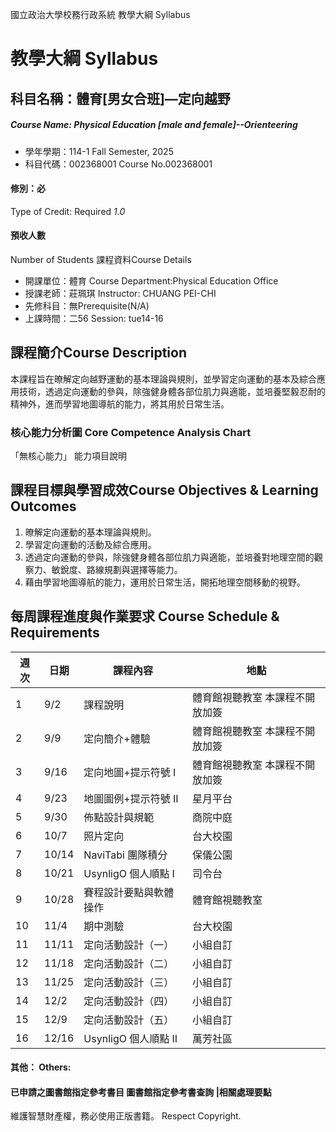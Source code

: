 國立政治大學校務行政系統 教學大綱 Syllabus
# 教學大綱 Syllabus
##  科目名稱：體育[男女合班]—定向越野
#####  Course Name: Physical Education [male and female]--Orienteering
  * 學年學期：114-1 Fall Semester, 2025 
  * 科目代碼：002368001 Course No.002368001
#### 修別：必
Type of Credit: Required 
_1.0_
#### 預收人數
Number of Students
課程資料Course Details
  * 開課單位：體育 Course Department:Physical Education Office 
  * 授課老師：莊珮琪 Instructor: CHUANG PEI-CHI 
  * 先修科目：無Prerequisite(N/A)
  * 上課時間：二56 Session: tue14-16
##  課程簡介Course Description
本課程旨在暸解定向越野運動的基本理論與規則，並學習定向運動的基本及綜合應用技術，透過定向運動的參與，除強健身體各部位肌力與適能，並培養堅毅忍耐的精神外，進而學習地圖導航的能力，將其用於日常生活。
###  核心能力分析圖 Core Competence Analysis Chart
「無核心能力」 
能力項目說明
##  課程目標與學習成效Course Objectives & Learning Outcomes 
1. 暸解定向運動的基本理論與規則。
2. 學習定向運動的活動及綜合應用。
3. 透過定向運動的參與，除強健身體各部位肌力與適能，並培養對地理空間的觀察力、敏銳度、路線規劃與選擇等能力。
4. 藉由學習地圖導航的能力，運用於日常生活，開拓地理空間移動的視野。
##  每周課程進度與作業要求 Course Schedule & Requirements
週次 |  日期 |  課程內容 |  地點  
---|---|---|---  
1 |  9/2 |  課程說明 |  體育館視聽教室 本課程不開放加簽  
2 |  9/9 |  定向簡介+體驗 |  體育館視聽教室 本課程不開放加簽  
3 |  9/16 |  定向地圖+提示符號 I |  體育館視聽教室 本課程不開放加簽  
4 |  9/23 |  地圖圖例+提示符號 II |  星月平台  
5 |  9/30 |  佈點設計與規範 |  商院中庭  
6 |  10/7 |  照片定向 |  台大校園  
7 |  10/14 |  NaviTabi 團隊積分 |  保儀公園  
8 |  10/21 |  UsynligO 個人順點 I |  司令台  
9 |  10/28 |  賽程設計要點與軟體操作 |  體育館視聽教室  
10 |  11/4 |  期中測驗 |  台大校園  
11 |  11/11 |  定向活動設計（一） |  小組自訂  
12 |  11/18 |  定向活動設計（二） |  小組自訂  
13 |  11/25 |  定向活動設計（三） |  小組自訂  
14 |  12/2 |  定向活動設計（四） |  小組自訂  
15 |  12/9 |  定向活動設計（五） |  小組自訂  
16 |  12/16 |  UsynligO 個人順點 II |  萬芳社區  
####  其他： Others:
####  已申請之圖書館指定參考書目  圖書館指定參考書查詢 |相關處理要點
維護智慧財產權，務必使用正版書籍。 Respect Copyright.